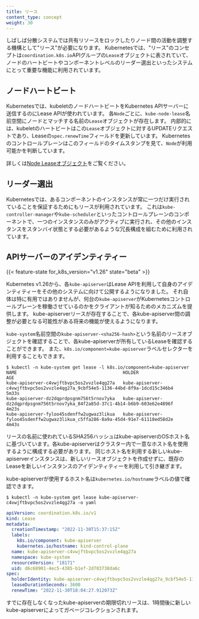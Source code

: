 ```yaml
---
title: リース
content_type: concept
weight: 30
---
```


<!-- overview -->

しばしば分散システムでは共有リソースをロックしたりノード間の活動を調整する機構として"リース"が必要になります。
Kubernetesでは、"リース"のコンセプトは`coordination.k8s.io`APIグループの`Lease`オブジェクトに表されていて、ノードのハートビートやコンポーネントレベルのリーダー選出といったシステムにとって重要な機能に利用されています。

<!-- body -->

## ノードハートビート

Kubernetesでは、kubeletのノードハートビートをKubernetes APIサーバーに送信するのにLease APIが使われています。
各`Node`ごとに、`kube-node-lease`名前空間にノードとマッチする名前の`Lease`オブジェクトが存在します。
内部的には、kubeletのハートビートはこの`Lease`オブジェクトに対するUPDATEリクエストであり、Leaseの`spec.renewTime`フィールドを更新しています。
Kubernetesのコントロールプレーンはこのフィールドのタイムスタンプを見て、`Node`が利用可能かを判断しています。

詳しくは[Node Leaseオブジェクト](/ja/docs/concepts/architecture/nodes/#heartbeats)をご覧ください。

## リーダー選出

Kubernetesでは、あるコンポーネントのインスタンスが常に一つだけ実行されていることを保証するためにもリースが利用されています。
これは`kube-controller-manager`や`kube-scheduler`といったコントロールプレーンのコンポーネントで、一つのインスタンスのみがアクティブに実行され、その他のインスタンスをスタンバイ状態とする必要があるような冗長構成を組むために利用されています。

## APIサーバーのアイデンティティー

{{< feature-state for_k8s_version="v1.26" state="beta" >}}

Kubernetes v1.26から、各`kube-apiserver`はLease APIを利用して自身のアイデンティティーをその他のシステムに向けて公開するようになりました。
それ自体は特に有用ではありませんが、何台の`kube-apiserver`がKubernetesコントロールプレーンを稼働させているのかをクライアントが知るためのメカニズムを提供します。
kube-apiserverリースが存在することで、各kube-apiserver間の調整が必要となる可能性がある将来の機能が使えるようになります。

`kube-system`名前空間の`kube-apiserver-<sha256-hash>`という名前のリースオブジェクトを確認することで、各kube-apiserverが所有しているLeaseを確認することができます。
また、`k8s.io/component=kube-apiserver`ラベルセレクターを利用することもできます。

```shell
$ kubectl -n kube-system get lease -l k8s.io/component=kube-apiserver
NAME                                        HOLDER                                                                           AGE
kube-apiserver-c4vwjftbvpc5os2vvzle4qg27a   kube-apiserver-c4vwjftbvpc5os2vvzle4qg27a_9cbf54e5-1136-44bd-8f9a-1dcd15c346b4   5m33s
kube-apiserver-dz2dqprdpsgnm756t5rnov7yka   kube-apiserver-dz2dqprdpsgnm756t5rnov7yka_84f2a85d-37c1-4b14-b6b9-603e62e4896f   4m23s
kube-apiserver-fyloo45sdenffw2ugwaz3likua   kube-apiserver-fyloo45sdenffw2ugwaz3likua_c5ffa286-8a9a-45d4-91e7-61118ed58d2e   4m43s
```

リースの名前に使われているSHA256ハッシュはkube-apiserverのOSホスト名に基づいています。各kube-apiserverはクラスター内で一意なホスト名を使用するように構成する必要があります。 
同じホスト名を利用する新しいkube-apiserverインスタンスは、新しいリースオブジェクトを作成せずに、既存のLeaseを新しいインスタンスのアイデンティティーを利用して引き継ぎます。

kube-apiserverが使用するホスト名は`kubernetes.io/hostname`ラベルの値で確認できます。

```shell
$ kubectl -n kube-system get lease kube-apiserver-c4vwjftbvpc5os2vvzle4qg27a -o yaml
```

```yaml
apiVersion: coordination.k8s.io/v1
kind: Lease
metadata:
  creationTimestamp: "2022-11-30T15:37:15Z"
  labels:
    k8s.io/component: kube-apiserver
    kubernetes.io/hostname: kind-control-plane
  name: kube-apiserver-c4vwjftbvpc5os2vvzle4qg27a
  namespace: kube-system
  resourceVersion: "18171"
  uid: d6c68901-4ec5-4385-b1ef-2d783738da6c
spec:
  holderIdentity: kube-apiserver-c4vwjftbvpc5os2vvzle4qg27a_9cbf54e5-1136-44bd-8f9a-1dcd15c346b4
  leaseDurationSeconds: 3600
  renewTime: "2022-11-30T18:04:27.912073Z"
```

すでに存在しなくなったkube-apiserverの期限切れリースは、1時間後に新しいkube-apiserverによってガベージコレクションされます。
